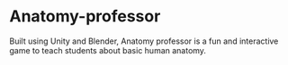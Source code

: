 # Anatomy-professor
Built using Unity and Blender, Anatomy professor is a fun and interactive game to teach students about basic human anatomy. 
